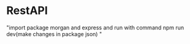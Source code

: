 # RestAPI

"import package morgan and express and run with command npm run dev(make changes in package json) "
